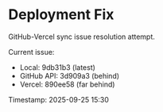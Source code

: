 # Deployment Fix

GitHub-Vercel sync issue resolution attempt.

Current issue:
- Local: 9db31b3 (latest)
- GitHub API: 3d909a3 (behind)
- Vercel: 890ee58 (far behind)

Timestamp: 2025-09-25 15:30